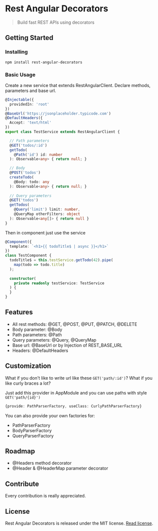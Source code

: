 # Rest Angular Decorators
> Build fast REST APIs using decorators

## Getting Started

### Installing

```
npm install rest-angular-decorators
```

### Basic Usage

Create a new service that extends RestAngularClient.
Declare methods, parameters and base url.

```typescript
@Injectable({
  providedIn: 'root'
})
@BaseUrl('https://jsonplaceholder.typicode.com')
@DefaultHeaders({
  Accept: 'text/html'
})
export class TestService extends RestAngularClient {

  // Path parameters
  @GET('todos/:id')
  getTodo(
    @Path('id') id: number
  ): Observable<any> { return null; }

  // Body
  @POST('todos')
  createTodo(
    @Body: todo: any
  ): Observable<any> { return null; }
  
  // Query parameters
  @GET('todos')
  getTodos(
    @Query('limit') limit: number,
    @QueryMap otherFilters: object
  ): Observable<any[]> { return null }
}
```

Then in component just use the service

```typescript
@Component({
  template: `<h1>{{ todoTitle$ | async }}</h1>`
})
class TestComponent {
  todoTitle$ = this.testService.getTodo(42).pipe(
    map(todo => todo.title)
  );
  
  constructor(
    private readonly testService: TestService
  ) {
  }
}
```

## Features

- All rest methods: @GET, @POST, @PUT, @PATCH, @DELETE
- Body parameter: @Body
- Path parameters: @Path
- Query parameters: @Query, @QueryMap
- Base url: @BaseUrl or by Injection of REST_BASE_URL
- Headers: @DefaultHeaders

## Customization

What if you don't like to write url like these `GET('path/:id')`?
What if you like curly braces a lot?

Just add this provider in AppModule and you can use paths with style `GET('path/{id}')`
```typescript
{provide: PathParserFactory, useClass: CurlyPathParserFactory}
```

You can also provide your own factories for:
- PathParserFactory 
- BodyParserFactory
- QueryParserFactory

## Roadmap

- @Headers method decorator
- @Header & @HeaderMap parameter decorator

## Contribute

Every contribution is really appreciated.

## License

Rest Angular Decorators is released under the MIT license. [Read license](LICENSE).
